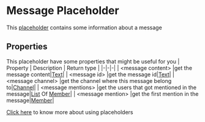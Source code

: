 # Message Placeholder
This [placeholder](../tutorials/placeholder.md) contains some information about a message

## Properties
This placeholder have some properties that might be useful for you
| Property      | Description | Return type |
|-|-|-|
| \<message content\> |get the message content|[Text](./text.md)|
| \<message id\> |get the message id|[Text](./text.md)|
| \<message channel\> |get the channel where this message belong to|[Channel](./channel.md)|
| \<message mentions\> |get the users that got mentioned in the message|[List](./list.md) Of [Member](./member.md)|
| \<message mention\> |get the first mention in the message|[Member](./member.md)|

[Click here](../tutorials/placeholder.md) to know more about using placeholders